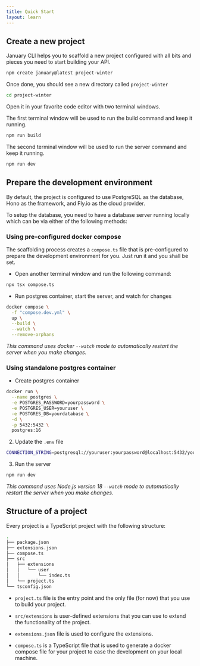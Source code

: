 ```yaml
---
title: Quick Start
layout: learn
---
```


## Create a new project

January CLI helps you to scaffold a new project configured with all bits and pieces you need to start building your API.

```bash
npm create january@latest project-winter
```

Once done, you should see a new directory called `project-winter`

```bash
cd project-winter
```

Open it in your favorite code editor with two terminal windows.

The first terminal window will be used to run the build command and keep it running.

```bash
npm run build
```

The second terminal window will be used to run the server command and keep it running.

```bash
npm run dev
```

## Prepare the development environment

By default, the project is configured to use PostgreSQL as the database, Hono as the framework, and Fly.io as the cloud provider.

To setup the database, you need to have a database server running locally which can be via either of the following methods:

### Using pre-configured docker compose

The scaffolding process creates a `compose.ts` file that is pre-configured to prepare the development environment for you. Just run it and you shall be set.

- Open another terminal window and run the following command:

```bash
npx tsx compose.ts
```

- Run postgres container, start the server, and watch for changes

```bash
docker compose \
  -f "compose.dev.yml" \
  up \
  --build \
  --watch \
  --remove-orphans
```

_This command uses docker `--watch` mode to automatically restart the server when you make changes._

### Using standalone postgres container

- Create postgres container

```bash
docker run \
  --name postgres \
  -e POSTGRES_PASSWORD=yourpassword \
  -e POSTGRES_USER=youruser \
  -e POSTGRES_DB=yourdatabase \
  -d \
  -p 5432:5432 \
  postgres:16
```

2. Update the `.env` file

```bash
CONNECTION_STRING=postgresql://youruser:yourpassword@localhost:5432/yourdatabase
```

3. Run the server

```bash
npm run dev
```

_This command uses Node.js version 18 `--watch` mode to automatically restart the server when you make changes._

## Structure of a project

Every project is a TypeScript project with the following structure:

```bash
.
├── package.json
├── extensions.json
├── compose.ts
├── src
│   ├── extensions
│   │   └── user
│   │       └── index.ts
│   └── project.ts
└── tsconfig.json
```

- `project.ts` file is the entry point and the only file (for now) that you use to build your project.
- `src/extensions` is user-defined extensions that you can use to extend the functionality of the project.
- `extensions.json` file is used to configure the extensions.

- `compose.ts` is a TypeScript file that is used to generate a docker compose file for your project to ease the development on your local machine.

<!-- ```ts title="compose.ts"
import { writeCompose } from '@january/extensions';
import { localServer } from '@january/extensions/fly';
import { postgres, pgadmin } from '@january/extensions/postgresql';

writeCompose(
  compose({
    database: service(postgres),
    pgadmin: service(pgadmin),
    server: service({
      ...localServer(),
      depends_on: [postgres],
    }),
  })
);
```

This sample code will generate a docker compose file that will start a PostgreSQL database, a pgadmin instance, and create a local server. -->
